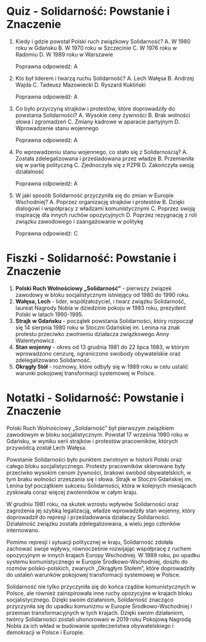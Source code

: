  # Quiz - Solidarność: Powstanie i Znaczenie
1. Kiedy i gdzie powstał Polski ruch związkowy Solidarność?
   A. W 1980 roku w Gdańsku
   B. W 1970 roku w Szczecinie
   C. W 1976 roku w Radomiu
   D. W 1989 roku w Warszawie

   Poprawna odpowiedź: A

2. Kto był liderem i twarzą ruchu Solidarność?
   A. Lech Wałęsa
   B. Andrzej Wajda
   C. Tadeusz Mazowiecki
   D. Ryszard Kukliński

   Poprawna odpowiedź: A

3. Co było przyczyną strajków i protestów, które doprowadziły do powstania Solidarności?
   A. Wysokie ceny żywności
   B. Brak wolności słowa i zgromadzeń
   C. Zmiany kadrowe w aparacie partyjnym
   D. Wprowadzenie stanu wojennego

   Poprawna odpowiedź: A

4. Po wprowadzeniu stanu wojennego, co stało się z Solidarnością?
   A. Została zdelegalizowana i prześladowana przez władze
   B. Przemieniła się w partię polityczną
   C. Zjednoczyła się z PZPR
   D. Zakończyła swoją działalność

   Poprawna odpowiedź: A

5. W jaki sposób Solidarność przyczyniła się do zmian w Europie Wschodniej?
   A. Poprzez organizację strajków i protestów
   B. Dzięki dialogowi i współpracy z władzami komunistycznymi
   C. Poprzez swoją inspirację dla innych ruchów opozycyjnych
   D. Poprzez rezygnację z roli związku zawodowego i zaangażowanie w politykę

   Poprawna odpowiedź: C

# Fiszki - Solidarność: Powstanie i Znaczenie

1. **Polski Ruch Wolnościowy „Solidarność”** - pierwszy związek zawodowy w bloku socjalistycznym istniejący od 1980 do 1990 roku.
2. **Wałęsa, Lech** - lider, współzałożyciel, i twarz związku Solidarność, laureat Nagrody Nobla w dziedzinie pokoju w 1983 roku, prezydent Polski w latach 1990-1995.
3. **Strajk w Gdańsku** - początek powstania Solidarności, który rozpoczął się 14 sierpnia 1980 roku w Stoczni Gdańskiej im. Lenina na znak protestu przeciwko zwolnieniu działacza związkowego Anny Walentynowicz.
4. **Stan wojenny** - okres od 13 grudnia 1981 do 22 lipca 1983, w którym wprowadzono cenzurę, ograniczono swobody obywatelskie oraz zdelegalizowano Solidarność.
5. **Okrągły Stół** - rozmowy, które odbyły się w 1989 roku w celu ustalić warunki pokojowej transformacji systemowej w Polsce.

# Notatki - Solidarność: Powstanie i Znaczenie

Polski Ruch Wolnościowy „Solidarność” był pierwszym związkiem zawodowym w bloku socjalistycznym. Powstał 17 września 1980 roku w Gdańsku, w wyniku serii strajków i protestów pracowników, których przywódcą został Lech Wałęsa.

Powstanie Solidarności było punktem zwrotnym w historii Polski oraz całego bloku socjalistycznego. Protesty pracowników skierowane były przeciwko wysokim cenom żywności, brakowi swobód obywatelskich, w tym braku wolności zrzeszania się i słowa. Strajk w Stoczni Gdańskiej im. Lenina był początkiem sukcesu Solidarności, która w kolejnych miesiącach zyskiwała coraz więcej zwolenników w całym kraju.

W grudniu 1981 roku, na skutek wzrostu wpływów Solidarności oraz zagrożenia jej szybką legalizacją, władze wprowadziły stan wojenny, który doprowadził do represji i prześladowania działaczy Solidarności. Działalność związku została zdelegalizowana, a wielu jego członków internowano.

Pomimo represji i sytuacji politycznej w kraju, Solidarność zdołała zachować swoje wpływy, równocześnie rozwijając współpracę z ruchem opozycyjnym w innych krajach Europy Wschodniej. W 1989 roku, po upadku systemu komunistycznego w Europie Środkowo-Wschodniej, doszło do rozmów polsko-polskich, zwanych „Okrągłym Stołem”, które doprowadziły do ustaleń warunków pokojowej transformacji systemowej w Polsce.

Solidarność nie tylko przyczyniła się do końca rządów komunistycznych w Polsce, ale również zainspirowała inne ruchy opozycyjne w krajach bloku socjalistycznego. Dzięki swoim działaniom, Solidarność znacząco przyczyniła się do upadku komunizmu w Europie Środkowo-Wschodniej i przemian transformacyjnych w tych krajach. Dzięki swoim działaniom, twórcy Solidarności zostali uhonorowani w 2019 roku Pokojową Nagrodą Nobla za ich wkład w budowanie społeczeństwa obywatelskiego i demokracji w Polsce i Europie.